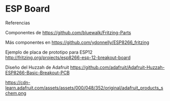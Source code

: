 # ESP Board


Referencias

Componentes de https://github.com/bluewalk/Fritzing-Parts

Más componentes en https://github.com/ydonnelly/ESP8266_fritzing

Ejemplo de placa de prototipo para ESP12 http://fritzing.org/projects/esp8266-esp-12-breakout-board

Diseño del Huzzah de Adafruit https://github.com/adafruit/Adafruit-Huzzah-ESP8266-Basic-Breakout-PCB

https://cdn-learn.adafruit.com/assets/assets/000/048/352/original/adafruit_products_schem.png
